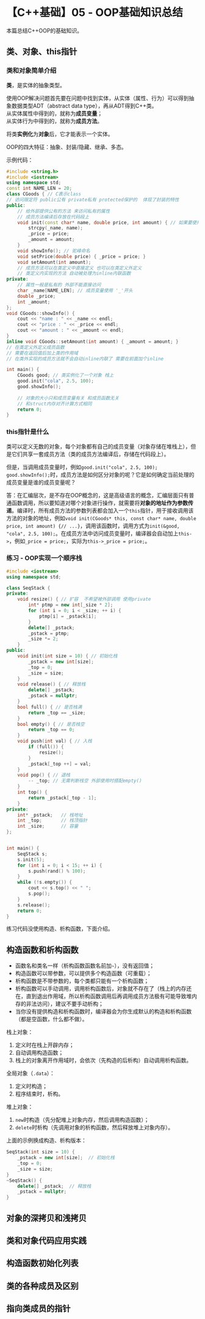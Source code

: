 # 【C++基础】05 - OOP基础知识总结


本篇总结C++OOP的基础知识。

## 类、对象、this指针

### 类和对象简单介绍
**类**，是实体的抽象类型。

使用OOP解决问题首先要在问题中找到实体，从实体（属性、行为）可以得到抽象数据类型ADT（abstract data type），再从ADT得到C++类。  
从实体属性中得到的，就称为**成员变量**；  
从实体行为中得到的，就称为**成员方法**。

将类**实例化**为**对象**后，它才能表示一个实体。

OOP的四大特征：抽象、封装/隐藏、继承、多态。


示例代码：  
```C++
#include <string.h>
#include <iostream>
using namespace std;
const int NAME_LEN = 20;
class CGoods { // C表示class
// 访问限定符 public公有 private私有 protected保护的  体现了封装的特性
public:
    // 给外部提供公有的方法 来访问私有的属性
    // 成员方法编译后存放在代码段上
    void init(const char* name, double price, int amount) { // 如果要使用常量字符串作为参数 必须使用 const
        strcpy(_name, name);
        _price = price;
        _amount = amount;
    }
    void showInfo(); // 驼峰命名
    void setPrice(double price) { _price = price; }
    void setAmount(int amount);
    // 成员方法可以在类定义中直接定义 也可以在类定义外定义
    // 类定义内实现的方法 自动被处理为inline内联函数
private:
    // 属性一般是私有的 外部不能直接访问
    char _name[NAME_LEN]; // 成员变量使用 '_'开头
    double _price;
    int _amount;
};
void CGoods::showInfo() {
    cout << "name : " << _name << endl;
    cout << "price : " << _price << endl;
    cout << "amount : " << _amount << endl;
}
inline void CGoods::setAmount(int amount) { _amount = amount; }
// 在类定义外定义成员函数
// 需要在返回值后加上类的作用域
// 在类外实现的成员方法就不会自动inline内联了 需要在前面加个inline

int main() {
    CGoods good; // 类实例化了一个对象 栈上
    good.init("cola", 2.5, 100);
    good.showInfo();
    
    // 对象的大小只和成员变量有关 和成员函数无关
    // 和struct内存对齐计算方式相同
    return 0;
}
```

### this指针是什么

类可以定义无数的对象，每个对象都有自己的成员变量（对象存储在堆栈上），但是它们共享一套成员方法（类的成员方法编译后，存储在代码段上）。

但是，当调用成员变量时，例如`good.init("cola", 2.5, 100);  good.showInfo();`时，成员方法是如何区分对象的呢？它是如何确定当前处理的成员变量是谁的成员变量呢？

答：在汇编层次，是不存在OOP概念的，这是高级语言的概念，汇编层面只有普通函数调用，所以要知道对哪个对象进行操作，就需要将**对象的地址作为参数传递**。编译时，所有成员方法的参数列表都会加入一个`this`指针，用于接收调用该方法的对象的地址，例如`void init(CGoods* this, const char* name, double price, int amount) {// ...}`，调用该函数时，调用方式为`init(&good, "cola", 2.5, 100);`。在成员方法中访问成员变量时，编译器会自动加上`this->`，例如`_price = price;`，实际为`this->_price = price;`。

### 练习 - OOP实现一个顺序栈

```C++
#include <iostream>
using namespace std;

class SeqStack {
private:
	void resize() { // 扩容  不希望被外部调用 使用private
		int* ptmp = new int[_size * 2];
		for (int i = 0; i < _size; ++ i) {
			ptmp[i] = _pstack[i];
		}
		delete[] _pstack;
		_pstack = ptmp;
		_size *= 2;
	}
public:
	void init(int size = 10) { // 初始化栈
		_pstack = new int[size];
		_top = 0;
		_size = size;
	}
	void release() { // 释放栈
		delete[] _pstack;
		_pstack = nullptr;
	}
	bool full() { // 是否栈满
		return _top == _size;
	}
	bool empty() { // 是否栈空
		return _top == 0;
	}
	void push(int val) { // 入栈
		if (full()) {
			resize();
		}
		_pstack[_top ++] = val;
	}
	void pop() { // 退栈
		-- _top; // 无需判断栈空 外部使用时搭配empty()
	}
	int top() {
		return _pstack[_top - 1];
	}
private:
	int* _pstack;	// 栈地址
	int _top;		// 栈顶指针
	int _size;		// 容量
};


int main() {
	SeqStack s;
	s.init(5);
	for (int i = 0; i < 15; ++ i) {
		s.push(rand() % 100);
	}
	while (!s.empty()) {
		cout << s.top() << " ";
		s.pop();
	}
	s.release();
	return 0;
}
```
练习代码没使用构造、析构函数，下面介绍。

## 构造函数和析构函数
- 函数名和类名一样（析构函数函数名前加`~`），没有返回值；
- 构造函数可以带参数，可以提供多个构造函数（可重载）；
- 析构函数是不带参数的，每个类都只能有一个析构函数；
- 析构函数可以手动调用，调用析构函数后，对象就不存在了（栈上的内存还在，直到退出作用域，所以析构函数调用后再调用成员方法极有可能导致堆内存的非法访问），建议不要手动析构；
- 当你没有提供构造和析构函数时，编译器会为你生成默认的构造和析构函数（都是空函数，什么都不做）。

栈上对象：  
1. 定义时在栈上开辟内存；
2. 自动调用构造函数；
3. 栈上的对象离开作用域时，会依次（先构造的后析构）自动调用析构函数。

全局对象（`.data`）：  
1. 定义时构造；
2. 程序结束时，析构。

堆上对象：  
1. `new`时构造（先分配堆上对象内存，然后调用构造函数）；
2. `delete`时析构（先调用对象的析构函数，然后释放堆上对象内存）。

上面的示例换成构造、析构版本：  
```C++
SeqStack(int size = 10) {
    _pstack = new int[size];  // 初始化栈
    _top = 0;
    _size = size;
}
~SeqStack() {
    delete[] _pstack;  // 释放栈
    _pstack = nullptr;
}
```


## 对象的深拷贝和浅拷贝












## 类和对象代码应用实践
















## 构造函数初始化列表














## 类的各种成员及区别










## 指向类成员的指针







